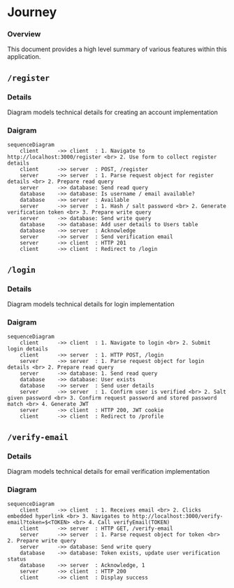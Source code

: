 # Journey

### Overview
This document provides a high level summary of various features within this application. 

## `/register`

### Details
Diagram models technical details for creating an account implementation

### Daigram
```mermaid
sequenceDiagram
    client      ->> client  : 1. Navigate to http://localhost:3000/register <br> 2. Use form to collect register details
    client      ->> server  : POST, /register
    server      ->> server  : 1. Parse request object for register details <br> 2. Prepare read query
    server      ->> database: Send read query
    database    ->> database: Is username / email available?
    database    ->> server  : Available
    server      ->> server  : 1. Hash / salt password <br> 2. Generate verification token <br> 3. Prepare write query
    server      ->> database: Send write query
    database    ->> database: Add user details to Users table
    database    ->> server  : Acknowledge 
    server      ->> server  : Send verification email
    server      ->> client  : HTTP 201
    client      ->> client  : Redirect to /login
```

## `/login`

### Details
Diagram models technical details for login implementation

### Daigram

```mermaid
sequenceDiagram
    client      ->> client  : 1. Navigate to login <br> 2. Submit login details
    client      ->> server  : 1. HTTP POST, /login 
    server      ->> server  : 1. Parse request object for login details <br> 2. Prepare read query
    server      ->> database: 1. Send read query
    database    ->> database: User exists
    database    ->> server  : Send user details
    server      ->> server  : 1. Confirm user is verified <br> 2. Salt given password <br> 3. Confirm request password and stored password match <br> 4. Generate JWT
    server      ->> client  : HTTP 200, JWT cookie
    client      ->> client  : Redirect to /profile
```

## `/verify-email`

### Details
Diagram models technical details for email verification implementation

### Diagram

```mermaid
sequenceDiagram
    client      ->> client  : 1. Receives email <br> 2. Clicks embedded hyperlink <br> 3. Navigates to http://localhost:3000/verify-email?token=$<TOKEN> <br> 4. Call verifyEmail(TOKEN)
    client      ->> server  : HTTP GET, /verify-email
    server      ->> server  : 1. Parse request object for token <br> 2. Prepare write query
    server      ->> database: Send write query
    database    ->> database: Token exists, update user verification status
    database    ->> server  : Acknowledge, 1
    server      ->> client  : HTTP 200 
    client      ->> client  : Display success
```